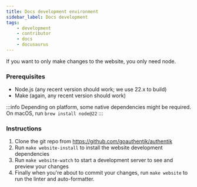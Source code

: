 ```yaml
---
title: Docs development environment
sidebar_label: Docs development
tags:
    - development
    - contributor
    - docs
    - docusaurus
---
```


If you want to only make changes to the website, you only need node.

### Prerequisites

- Node.js (any recent version should work; we use 22.x to build)
- Make (again, any recent version should work)

:::info
Depending on platform, some native dependencies might be required. On macOS, run `brew install node@22`
:::

### Instructions

1. Clone the git repo from https://github.com/goauthentik/authentik
2. Run `make website-install` to install the website development dependencies
3. Run `make website-watch` to start a development server to see and preview your changes
4. Finally when you're about to commit your changes, run `make website` to run the linter and auto-formatter.
